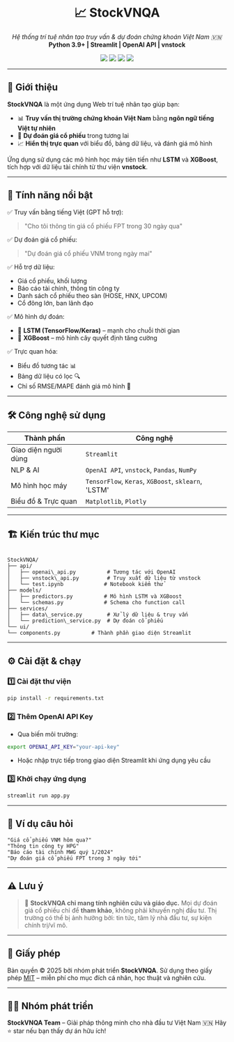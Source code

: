 
<h1 align="center">📈 StockVNQA</h1>
<p align="center">
  <em>Hệ thống trí tuệ nhân tạo truy vấn & dự đoán chứng khoán Việt Nam 🇻🇳</em><br/>
  <strong>Python 3.9+ | Streamlit | OpenAI API | vnstock</strong>
</p>

<p align="center">
  <img src="https://img.shields.io/badge/Python-3.9+-blue?logo=python">
  <img src="https://img.shields.io/badge/Streamlit-1.20+-brightgreen?logo=streamlit">
  <img src="https://img.shields.io/badge/OpenAI-API-blueviolet?logo=openai">
  <img src="https://img.shields.io/badge/License-MIT-yellow.svg">
</p>

---

## 🧠 Giới thiệu

**StockVNQA** là một ứng dụng Web trí tuệ nhân tạo giúp bạn:
- 📊 **Truy vấn thị trường chứng khoán Việt Nam** bằng **ngôn ngữ tiếng Việt tự nhiên**
- 🔮 **Dự đoán giá cổ phiếu** trong tương lai
- 📈 **Hiển thị trực quan** với biểu đồ, bảng dữ liệu, và đánh giá mô hình

Ứng dụng sử dụng các mô hình học máy tiên tiến như **LSTM** và **XGBoost**, tích hợp với dữ liệu tài chính từ thư viện **vnstock**.

---

## 🚀 Tính năng nổi bật

✅ Truy vấn bằng tiếng Việt (GPT hỗ trợ):
> "Cho tôi thông tin giá cổ phiếu FPT trong 30 ngày qua"

✅ Dự đoán giá cổ phiếu:
> "Dự đoán giá cổ phiếu VNM trong ngày mai"

✅ Hỗ trợ dữ liệu:
- Giá cổ phiếu, khối lượng
- Báo cáo tài chính, thông tin công ty
- Danh sách cổ phiếu theo sàn (HOSE, HNX, UPCOM)
- Cổ đông lớn, ban lãnh đạo

✅ Mô hình dự đoán:
- 🧠 **LSTM (TensorFlow/Keras)** – mạnh cho chuỗi thời gian
- 🚀 **XGBoost** – mô hình cây quyết định tăng cường

✅ Trực quan hóa:
- Biểu đồ tương tác 📊
- Bảng dữ liệu có lọc 🔍
- Chỉ số RMSE/MAPE đánh giá mô hình 📐

---

## 🛠️ Công nghệ sử dụng

| Thành phần          | Công nghệ                                |
|---------------------|-------------------------------------------|
| Giao diện người dùng| `Streamlit`                               |
| NLP & AI            | `OpenAI API`, `vnstock`, `Pandas`, `NumPy`|
| Mô hình học máy     | `TensorFlow`, `Keras`, `XGBoost`, `sklearn`, 'LSTM'|
| Biểu đồ & Trực quan | `Matplotlib`, `Plotly`                    |

---

## 🏗️ Kiến trúc thư mục

```

StockVNQA/
├── api/
│   ├── openai\_api.py          # Tương tác với OpenAI
│   ├── vnstock\_api.py         # Truy xuất dữ liệu từ vnstock
│   └── test.ipynb             # Notebook kiểm thử
├── models/
│   ├── predictors.py          # Mô hình LSTM và XGBoost
│   └── schemas.py             # Schema cho function call
├── services/
│   ├── data\_service.py        # Xử lý dữ liệu & truy vấn
│   └── prediction\_service.py  # Dự đoán cổ phiếu
└── ui/
└── components.py          # Thành phần giao diện Streamlit

````

---

## ⚙️ Cài đặt & chạy

### 1️⃣ Cài đặt thư viện

```bash
pip install -r requirements.txt
````

### 2️⃣ Thêm OpenAI API Key

* Qua biến môi trường:

```bash
export OPENAI_API_KEY="your-api-key"
```

* Hoặc nhập trực tiếp trong giao diện Streamlit khi ứng dụng yêu cầu

### 3️⃣ Khởi chạy ứng dụng

```bash
streamlit run app.py
```

---

## 💬 Ví dụ câu hỏi

```text
"Giá cổ phiếu VNM hôm qua?"
"Thông tin công ty HPG"
"Báo cáo tài chính MWG quý 1/2024"
"Dự đoán giá cổ phiếu FPT trong 3 ngày tới"
```

---

## ⚠️ Lưu ý

> 📢 **StockVNQA chỉ mang tính nghiên cứu và giáo dục.**
> Mọi dự đoán giá cổ phiếu chỉ để **tham khảo**, không phải khuyến nghị đầu tư.
> Thị trường có thể bị ảnh hưởng bởi: tin tức, tâm lý nhà đầu tư, sự kiện chính trị/vĩ mô.

---

## 📄 Giấy phép

Bản quyền © 2025 bởi nhóm phát triển **StockVNQA**.
Sử dụng theo giấy phép [MIT](https://opensource.org/licenses/MIT) – miễn phí cho mục đích cá nhân, học thuật và nghiên cứu.

---

## 👨‍💻 Nhóm phát triển

**StockVNQA Team** – Giải pháp thông minh cho nhà đầu tư Việt Nam 🇻🇳
Hãy ⭐ star nếu bạn thấy dự án hữu ích!

```


